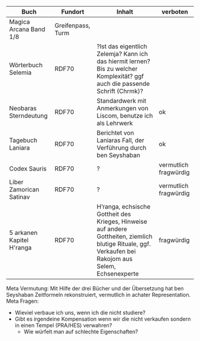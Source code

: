 
| Buch                      | Fundort           | Inhalt                                                                                                                                                 | verboten              |
| ------------------------- | ----------------- | ------------------------------------------------------------------------------------------------------------------------------------------------------ | --------------------- |
| Magica Arcana Band 1/8    | Greifenpass, Turm |                                                                                                                                                        |                       |
| Wörterbuch Selemia        | RDF70             | ?Ist das eigentlich Zelemja? Kann ich das hiermit lernen? Bis zu welcher Komplexität? ggf auch die passende Schrift (Chrmk)?                           |                       |
| Neobaras Sterndeutung     | RDF70             | Standardwerk mit Anmerkungen von Liscom, benutze ich als Lehrwerk                                                                                      | ok                    |
| Tagebuch Laniara          | RDF70             | Berichtet von Laniaras Fall, der Verführung durch ben Seyshaban                                                                                        | ok                    |
| Codex Sauris              | RDF70             | ?                                                                                                                                                      | vermutlich fragwürdig |
| Liber Zamorican Satinav   | RDF70             | ?                                                                                                                                                      | vermutlich fragwürdig |
| 5 arkanen Kapitel H'ranga | RDF70             | H’ranga, echsische Gottheit des Krieges, Hinweise auf andere Gottheiten, ziemlich blutige Rituale, ggf. Verkaufen bei Rakojom aus Selem, Echsenexperte | fragwürdig            |
Meta Vermutung:
Mit Hilfe der drei Bücher und der Übersetzung hat ben Seyshaban Zeitformeln rekonstruiert, vermutlich in achater Representation. 
Meta Fragen:
* Wieviel verbaue ich uns, wenn ich die nicht studiere?
* Gibt es irgendeine Kompensation wenn wir die nicht verkaufen sondern in einen Tempel (PRA/HES) verwahren?
	* Wie würfelt man auf schlechte Eigenschaften?